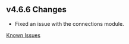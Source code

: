 ## v4.6.6 Changes

* Fixed an issue with the connections module.

[Known Issues](http://support.tradeskillmaster.com/display/KB/TSM4+Currently+Known+Issues)

